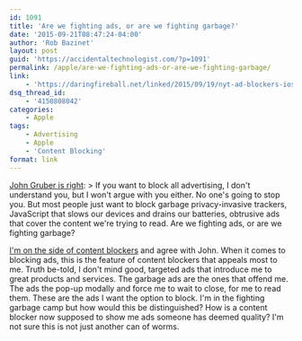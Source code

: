 ```yaml
---
id: 1091
title: 'Are we fighting ads, or are we fighting garbage?'
date: '2015-09-21T08:47:24-04:00'
author: 'Rob Bazinet'
layout: post
guid: 'https://accidentaltechnologist.com/?p=1091'
permalink: /apple/are-we-fighting-ads-or-are-we-fighting-garbage/
link:
    - 'https://daringfireball.net/linked/2015/09/19/nyt-ad-blockers-ios-9'
dsq_thread_id:
    - '4150808042'
categories:
    - Apple
tags:
    - Advertising
    - Apple
    - 'Content Blocking'
format: link
---
```


[John Gruber is right](https://daringfireball.net/linked/2015/09/19/nyt-ad-blockers-ios-9): > If you want to block all advertising, I don't understand you, but I won't argue with you either. No one's going to stop you. But most people just want to block garbage privacy-invasive trackers, JavaScript that slows our devices and drains our batteries, obtrusive ads that cover the content we're trying to read. Are we fighting ads, or are we fighting garbage?

 [I'm on the side of content blockers](https://accidentaltechnologist.com/technology/taking-the-side-of-the-content-blockers/) and agree with John. When it comes to blocking ads, this is the feature of content blockers that appeals most to me. Truth be-told, I don't mind good, targeted ads that introduce me to great products and services. The garbage ads are the ones that offend me. The ads the pop-up modally and force me to wait to close, for me to read them. These are the ads I want the option to block. I'm in the fighting garbage camp but how would this be distinguished? How is a content blocker now supposed to show me ads someone has deemed quality? I'm not sure this is not just another can of worms.